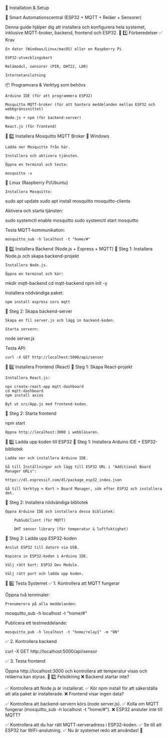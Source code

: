 📄 Installation & Setup

🚀 Smart Automationscentral (ESP32 + MQTT + Reläer + Sensorer)

Denna guide hjälper dig att installera och konfigurera hela systemet, inklusive MQTT-broker, backend, frontend och ESP32.
📌 1️⃣ Förberedelser
✅ Krav

    En dator (Windows/Linux/macOS) eller en Raspberry Pi

    ESP32-utvecklingskort

    Relämodul, sensorer (PIR, DHT22, LDR)

    Internetanslutning

📦 Programvara & Verktyg som behövs

    Arduino IDE (för att programmera ESP32)

    Mosquitto MQTT-broker (för att hantera meddelanden mellan ESP32 och webbgränssnittet)

    Node.js + npm (för backend-server)

    React.js (för frontend)

📌 2️⃣ Installera Mosquitto MQTT Broker
🔹 Windows

    Ladda ner Mosquitto från här.

    Installera och aktivera tjänsten.

    Öppna en terminal och testa:

    mosquitto -v

🔹 Linux (Raspberry Pi/Ubuntu)

    Installera Mosquitto:

sudo apt update
sudo apt install mosquitto mosquitto-clients

Aktivera och starta tjänsten:

sudo systemctl enable mosquitto
sudo systemctl start mosquitto

Testa MQTT-kommunikation:

    mosquitto_sub -h localhost -t "home/#"

📌 3️⃣ Installera Backend (Node.js + Express + MQTT)
🔹 Steg 1: Installera Node.js och skapa backend-projekt

    Installera Node.js.

    Öppna en terminal och kör:

mkdir mqtt-backend
cd mqtt-backend
npm init -y

Installera nödvändiga paket:

    npm install express cors mqtt

🔹 Steg 2: Skapa backend-server

    Skapa en fil server.js och lägg in backend-koden.

    Starta servern:

node server.js

Testa API:

    curl -X GET http://localhost:5000/api/sensor

📌 4️⃣ Installera Frontend (React)
🔹 Steg 1: Skapa React-projekt

    Installera React.js:

    npx create-react-app mqtt-dashboard
    cd mqtt-dashboard
    npm install axios

    Byt ut src/App.js med frontend-koden.

🔹 Steg 2: Starta frontend

npm start

    Öppna http://localhost:3000 i webbläsaren.

📌 5️⃣ Ladda upp koden till ESP32
🔹 Steg 1: Installera Arduino IDE + ESP32-bibliotek

    Ladda ner och installera Arduino IDE.

    Gå till Inställningar och lägg till ESP32 URL i "Additional Board Manager URLs":

    https://dl.espressif.com/dl/package_esp32_index.json

    Gå till Verktyg > Kort > Board Manager, sök efter ESP32 och installera det.

🔹 Steg 2: Installera nödvändiga bibliotek

    Öppna Arduino IDE och installera dessa bibliotek:

        PubSubClient (för MQTT)

        DHT sensor library (för temperatur & luftfuktighet)

🔹 Steg 3: Ladda upp ESP32-koden

    Anslut ESP32 till datorn via USB.

    Kopiera in ESP32-koden i Arduino IDE.

    Välj rätt kort: ESP32 Dev Module.

    Välj rätt port och ladda upp koden.

📌 6️⃣ Testa Systemet
✅ 1. Kontrollera att MQTT fungerar

Öppna två terminaler:

    Prenumerera på alla meddelanden:

mosquitto_sub -h localhost -t "home/#"

Publicera ett testmeddelande:

    mosquitto_pub -h localhost -t "home/relay1" -m "ON"

✅ 2. Kontrollera backend

curl -X GET http://localhost:5000/api/sensor

✅ 3. Testa frontend

Öppna http://localhost:3000 och kontrollera att temperatur visas och reläerna kan styras.
📌 7️⃣ Felsökning
❌ Backend startar inte?

✅ Kontrollera att Node.js är installerat.
✅ Kör npm install för att säkerställa att alla paket är installerade.
❌ Frontend visar ingen data?

✅ Kontrollera att backend-servern körs (node server.js).
✅ Kolla om MQTT fungerar (mosquitto_sub -h localhost -t "home/#").
❌ ESP32 ansluter inte till MQTT?

✅ Kontrollera att du har rätt MQTT-serveradress i ESP32-koden.
✅ Se till att ESP32 har WiFi-anslutning.
✅ Nu är systemet redo att användas! 🚀